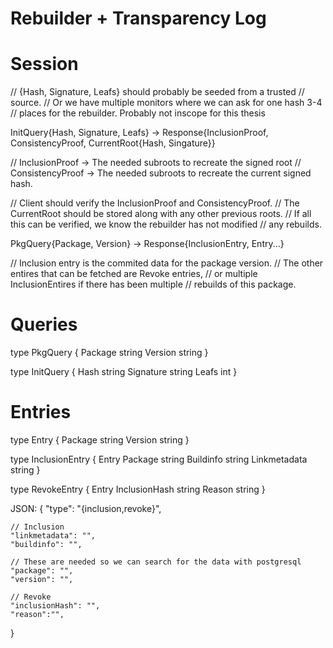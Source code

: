Rebuilder + Transparency Log
============================

# Session

// {Hash, Signature, Leafs} should probably be seeded from a trusted 
// source.
// Or we have multiple monitors where we can ask for one hash 3-4 
// places for the rebuilder. Probably not inscope for this thesis

InitQuery{Hash, Signature, Leafs}
-> Response{InclusionProof, ConsistencyProof, CurrentRoot{Hash, Singature}}

// InclusionProof -> The needed subroots to recreate the signed root
// ConsistencyProof -> The needed subroots to recreate the current signed hash.

// Client should verify the InclusionProof and ConsistencyProof. 
// The CurrentRoot should be stored along with any other previous roots.
// If all this can be verified, we know the rebuilder has not modified
// any rebuilds.

PkgQuery{Package, Version} 
-> Response{InclusionEntry, Entry...}

// Inclusion entry is the commited data for the package version.
// The other entires that can be fetched are Revoke entries,
// or multiple InclusionEntires if there has been multiple
// rebuilds of this package.


# Queries

type PkgQuery {
    Package string
    Version string
}

type InitQuery {
    Hash        string
    Signature   string
    Leafs       int
}


# Entries

type Entry {
    Package string
    Version string
} 

type InclusionEntry {
    Entry
    Package         string
    Buildinfo       string
    Linkmetadata    string
}

type RevokeEntry {
    Entry 
    InclusionHash   string
    Reason          string
}

JSON:
{
    "type": "{inclusion,revoke}",

    // Inclusion
    "linkmetadata": "",
    "buildinfo": "",
    
    // These are needed so we can search for the data with postgresql
    "package": "",
    "version": "",

    // Revoke
    "inclusionHash": "",
    "reason":"",
}

